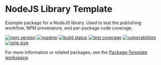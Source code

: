 # NodeJS Library Template

Example package for a NodeJS library. Used to test the publishing workflow, NPM provenance, and per-package code coverage.

[![npm version](https://img.shields.io/npm/v/@spautz/node-library-template.svg)](https://www.npmjs.com/package/@spautz/node-library-template)
[![readme](https://img.shields.io/badge/-readme-informational)](https://github.com/spautz/package-template/blob/main/packages/node-library-template/README.md)
[![build status](https://github.com/spautz/package-template/workflows/CI/badge.svg)](https://github.com/spautz/package-template/actions)
[![test coverage](https://coveralls.io/repos/github/spautz/package-template/badge.svg?branch=x-cov-node-library-template)](https://coveralls.io/github/spautz/package-template?branch=x-cov-node-library-template)
[![vulnerabilities](https://snyk.io/test/npm/@spautz/node-library-template/badge.svg)](https://snyk.io/test/npm/@spautz/node-library-template)
[![gzip size](https://img.shields.io/bundlephobia/minzip/@spautz/node-library-template.svg)](https://bundlephobia.com/package/@spautz/node-library-template@latest)

For more information or related packages, see the [Package-Template workspace](https://github.com/spautz/package-template).
